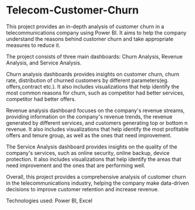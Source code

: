 # Telecom-Customer-Churn
This project provides an in-depth analysis of customer churn in a telecommunications company using Power BI. It aims to help the company understand the reasons behind customer churn and take appropriate measures to reduce it.

The project consists of three main dashboards: Churn Analysis, Revenue Analysis, and Service Analysis.

Churn analysis dashboards provides insights on customer churn, churn rate, distribution of churned customers by different parameters(eg. offers,contract etc.). It also  includes visualizations that help identify the most common reasons for churn, such as competitor had better services, competitor had better offers.

Revenue analysis dashboard focuses on the company's revenue streams, providing information on the company's revenue trends, the revenue generated by different services, and customers generating top or bottom n revenue. It also includes visualizations that help identify the most profitable offers and tenure group, as well as the ones that need improvement.

The Service Analysis dashboard provides insights on the quality of the company's services, such as online security, online backup, device protection. It also includes visualizations that help identify the areas that need improvement and the ones that are performing well.

Overall, this project provides a comprehensive analysis of customer churn in the telecommunications industry, helping the company make data-driven decisions to improve customer retention and increase revenue.

Technologies used: Power BI, Excel
